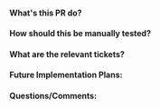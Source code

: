 #### What's this PR do?


#### How should this be manually tested?


#### What are the relevant tickets?


#### Future Implementation Plans:


#### Questions/Comments:
